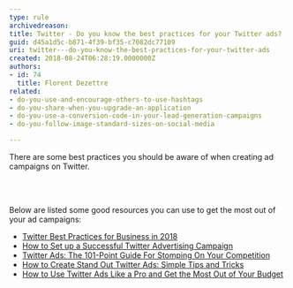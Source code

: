 ```yaml
---
type: rule
archivedreason: 
title: Twitter - Do you know the best practices for your Twitter ads?
guid: d45a1d5c-b871-4f39-bf35-c7082dc77109
uri: twitter---do-you-know-the-best-practices-for-your-twitter-ads
created: 2018-08-24T06:28:19.0000000Z
authors:
- id: 74
  title: Florent Dezettre
related:
- do-you-use-and-encourage-others-to-use-hashtags
- do-you-share-when-you-upgrade-an-application
- do-you-use-a-conversion-code-in-your-lead-generation-campaigns
- do-you-follow-image-standard-sizes-on-social-media

---
```



<p>There are some best practices you should be aware of when creating ad campaigns on Twitter.<br></p>
<br><excerpt class='endintro'></excerpt><br>
<p>Below are listed some good resources you can use to get the most out of your ad campaigns&#58;</p><ul><li><a href="https&#58;//www.marketingdigibook.com/blog/twitter-best-practices">Twitter Best Practices for Business in 2018</a></li><li><a href="https&#58;//sproutsocial.com/insights/twitter-advertising/">How to Set up a Successful Twitter Advertising Campaign</a></li><li><a href="https&#58;//klientboost.com/ppc/twitter-ads/">Twitter Ads&#58; The 101-Point Guide For Stomping On Your Competition</a></li><li><a href="https&#58;//medium.com/%40crelloapp/how-to-create-stand-out-twitter-ads-simple-tips-and-tricks-2f7373760504">How to Create Stand Out Twitter Ads&#58; Simple Tips and&#160;Tricks</a></li><li><a href="https&#58;//blog.hootsuite.com/twitter-ads/">How to Use Twitter Ads Like a Pro and Get the Most Out of Your Budget</a><br></li></ul>


